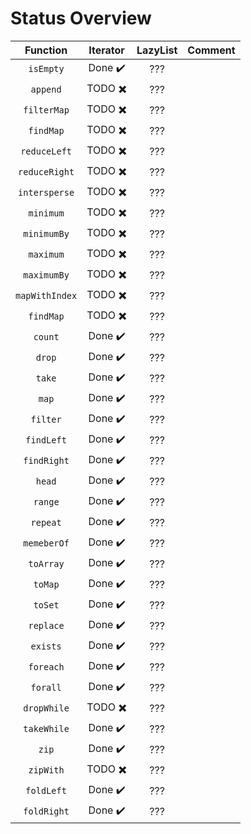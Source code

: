 # Status Overview

|  Function      | Iterator                      | LazyList                      | Comment |
| :--------:     | :------:                      | :------:                      | ------- |
| `isEmpty`      | Done :heavy_check_mark:       | ???                           |         |
| `append`       | TODO :heavy_multiplication_x: | ???                           |         |
| `filterMap`    | TODO :heavy_multiplication_x: | ???                           |         |
| `findMap`      | TODO :heavy_multiplication_x: | ???                           |         |
| `reduceLeft`   | TODO :heavy_multiplication_x: | ???                           |         |
| `reduceRight`  | TODO :heavy_multiplication_x: | ???                           |         |
| `intersperse`  | TODO :heavy_multiplication_x: | ???                           |         |
| `minimum`      | TODO :heavy_multiplication_x: | ???                           |         |
| `minimumBy`    | TODO :heavy_multiplication_x: | ???                           |         |
| `maximum`      | TODO :heavy_multiplication_x: | ???                           |         |
| `maximumBy`    | TODO :heavy_multiplication_x: | ???                           |         |
| `mapWithIndex` | TODO :heavy_multiplication_x: | ???                           |         |
| `findMap`      | TODO :heavy_multiplication_x: | ???                           |         |
| `count`        | Done :heavy_check_mark:       | ???                           |         |
| `drop`         | Done :heavy_check_mark:       | ???                           |         |
| `take`         | Done :heavy_check_mark:       | ???                           |         |
| `map`          | Done :heavy_check_mark:       | ???                           |         |
| `filter`       | Done :heavy_check_mark:       | ???                           |         |
| `findLeft`     | Done :heavy_check_mark:       | ???                           |         |
| `findRight`    | Done :heavy_check_mark:       | ???                           |         |
| `head`         | Done :heavy_check_mark:       | ???                           |         |
| `range`        | Done :heavy_check_mark:       | ???                           |         |
| `repeat`       | Done :heavy_check_mark:       | ???                           |         |
| `memeberOf`    | Done :heavy_check_mark:       | ???                           |         |
| `toArray`      | Done :heavy_check_mark:       | ???                           |         |
| `toMap`        | Done :heavy_check_mark:       | ???                           |         |
| `toSet`        | Done :heavy_check_mark:       | ???                           |         |
| `replace`      | Done :heavy_check_mark:       | ???                           |         |
| `exists`       | Done :heavy_check_mark:       | ???                           |         |
| `foreach`      | Done :heavy_check_mark:       | ???                           |         |
| `forall`       | Done :heavy_check_mark:       | ???                           |         |
| `dropWhile`    | TODO :heavy_multiplication_x: | ???                           |         |
| `takeWhile`    | Done :heavy_check_mark:       | ???                           |         |
| `zip`          | Done :heavy_check_mark:       | ???                           |         |
| `zipWith`      | TODO :heavy_multiplication_x: | ???                           |         |
| `foldLeft`     | Done :heavy_check_mark:       | ???                           |         |
| `foldRight`    | Done :heavy_check_mark:       | ???                           |         |